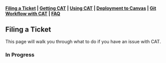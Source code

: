#### [Filing a Ticket](cat-issues.md) | [Getting CAT](getting-started.md) | [Using CAT](using-cat.md) | [Deployment to Canvas](deployments.md) | [Git Workflow with CAT](git-workflow.md) | [FAQ](faq.md)

## Filing a Ticket

This page will walk you through what to do if you have an issue with CAT.

### In Progress